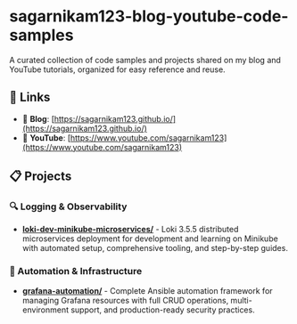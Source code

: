 # sagarnikam123-blog-youtube-code-samples
A curated collection of code samples and projects shared on my blog and YouTube tutorials, organized for easy reference and reuse.

## 🔗 Links

- 📝 **Blog**: [https://sagarnikam123.github.io/](https://sagarnikam123.github.io/)
- 🎥 **YouTube**: [https://www.youtube.com/sagarnikam123](https://www.youtube.com/sagarnikam123)

## 📋 Projects

### 🔍 Logging & Observability
- **[loki-dev-minikube-microservices/](loki-dev-minikube-microservices/)** - Loki 3.5.5 distributed microservices deployment for development and learning on Minikube with automated setup, comprehensive tooling, and step-by-step guides.

### 🤖 Automation & Infrastructure
- **[grafana-automation/](grafana-automation/)** - Complete Ansible automation framework for managing Grafana resources with full CRUD operations, multi-environment support, and production-ready security practices.
